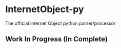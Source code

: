 # InternetObject-py

The official Internet Object python parser/processor

## Work In Progress (In Complete)

